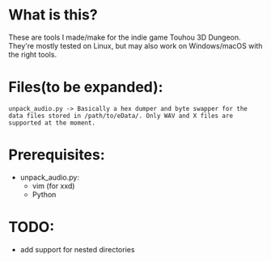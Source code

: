 # What is this?
These are tools I made/make for the indie game Touhou 3D Dungeon. They're mostly tested on Linux, but may also work on Windows/macOS with the right tools.

# Files(to be expanded):
```unpack_audio.py -> Basically a hex dumper and byte swapper for the data files stored in /path/to/eData/. Only WAV and X files are supported at the moment.```

# Prerequisites:
- unpack_audio.py:
  - vim (for xxd)
  - Python

# TODO:
- add support for nested directories
